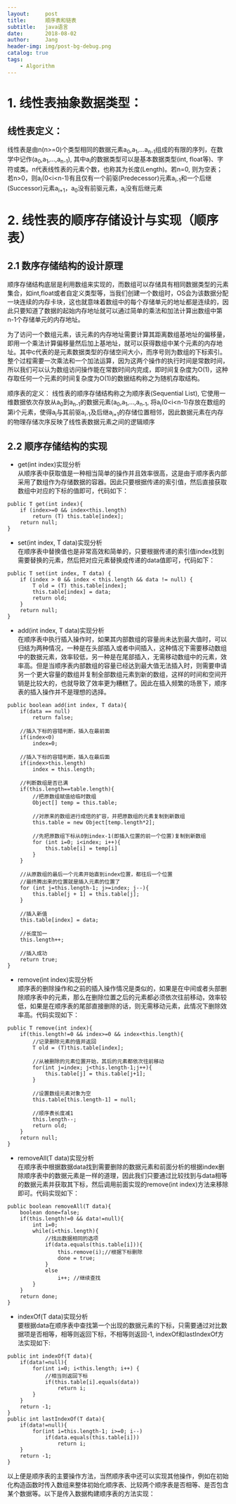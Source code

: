 ```yaml
---
layout:     post
title:      顺序表和链表
subtitle:   java语言
date:       2018-08-02
author:     Jang
header-img: img/post-bg-debug.png
catalog: true
tags:
    - Algorithm
---
```


# 1. 线性表抽象数据类型：
## 线性表定义：
线性表是由n(n>=0)个类型相同的数据元素a<sub>0</sub>,a<sub>1</sub>,...a<sub>n-1</sub>组成的有限的序列，在数学中记作(a<sub>0</sub>,a<sub>1</sub>,...,a<sub>n-1</sub>), 其中a<sub>i</sub>的数据类型可以是基本数据类型(int, float等)、字符或类。n代表线性表的元素个数，也称其为长度(Length)。若n=0, 则为空表；若n>0，则a<sub>i</sub>(0<i<n-1)有且仅有一个前驱(Predecessor)元素a<sub>i-1</sub>和一个后继(Successor)元素a<sub>i+1</sub>，a<sub>0</sub>没有前驱元素，a<sub>i</sub>没有后继元素

# 2. 线性表的顺序存储设计与实现（顺序表）
## 2.1 数序存储结构的设计原理

顺序存储结构底层是利用数组来实现的，而数组可以存储具有相同数据类型的元素集合，如int,float或者自定义类型等，当我们创建一个数组时，OS会为该数据分配一块连续的内存卡块，这也就意味着数组中的每个存储单元的地址都是连续的，因此只要知道了数据的起始内存地址就可以通过简单的乘法和加法计算出数组中第n-1个存储单元的内存地址。
 
为了访问一个数组元素，该元素的内存地址需要计算其距离数组基地址的偏移量，即用一个乘法计算偏移量然后加上基地址，就可以获得数组中某个元素的内存地址。其中c代表的是元素数据类型的存储空间大小，而序号则为数组的下标索引。整个过程需要一次乘法和一个加法运算，因为这两个操作的执行时间是常数时间，所以我们可以认为数组访问操作能在常数时间内完成，即时间复杂度为O(1)，这种存取任何一个元素的时间复杂度为O(1)的数据结构称之为随机存取结构。

顺序表的定义：
线性表的顺序存储结构称之为顺序表(Sequential List), 它使用一维数据依次存放从a<sub>0</sub>到a<sub>n-1</sub>的数据元素(a<sub>0</sub>,a<sub>1</sub>,...,a<sub>n-1</sub>, 将a<sub>i</sub>(0<i<n-1)存放在数组的第i个元素，使得a<sub>i</sub>与其前驱a<sub>i-1</sub>及后继a<sub>i+1</sub>的存储位置相邻，因此数据元素在内存的物理存储次序反映了线性表数据元素之间的逻辑顺序
 
## 2.2 顺序存储结构的实现
* get(int index)实现分析<br>
  从顺序表中获取值是一种相当简单的操作并且效率很高，这是由于顺序表内部采用了数组作为存储数据的容器。因此只要根据传递的索引值，然后直接获取数组中对应的下标的值即可，代码如下：
```
public T get(int index){
    if (index>=0 && index<this.length)
        return (T) this.table[index];
    return null;
}
```

* set(int index, T data)实现分析<br>
  在顺序表中替换值也是非常高效和简单的，只要根据传递的索引值index找到需要替换的元素，然后把对应元素替换成传递的data值即可，代码如下：
```
public T set(int index, T data) {
    if (index > 0 && index < this.length && data != null) {
        T old = (T) this.table[index];
        this.table[index] = data;
        return old;
    }
    return null;
}
```

* add(int index, T data)实现分析<br>
  在顺序表中执行插入操作时，如果其内部数组的容量尚未达到最大值时，可以归结为两种情况，一种是在头部插入或者中间插入，这种情况下需要移动数组中的数据元素，效率较低，另一种是在尾部插入，无需移动数组中的元素，效率高。但是当顺序表内部数组的容量已经达到最大值无法插入时，则需要申请另一个更大容量的数组并复制全部数组元素到新的数组，这样的时间和空间开销是比较大的，也就导致了效率更为糟糕了。因此在插入频繁的场景下，顺序表的插入操作并不是理想的选择。
```
public boolean add(int index, T data){
    if(data == null)
        return false;
    
    //插入下标的容错判断，插入在最前面
    if(index<0)
        index=0;
    
    //插入下标的容错判断，插入在最后面
    if(index>this.length)
        index = this.length;
    
    //判断数组是否已满
    if(this.length==table.length){
        //把原数组赋值给临时数组
        Object[] temp = this.table;
        
        //对原来的数组进行成倍的扩容，并把原数组的元素复制到新数组
        this.table = new Object[temp.length*2];
        
        //先把原数组下标从0到index-1(即插入位置的前一个位置)复制到新数组
        for (int i=0; i<index; i++){
            this.table[i] = temp[i]
        }
    }
    
    //从原数组的最后一个元素开始直到index位置，都往后一个位置
    //最终腾出来的位置就是插入元素的位置了
    for (int j=this.length-1; j>=index; j--){
        this.table[j + 1] = this.table[j];
    }
    
    //插入新值
    this.table[index] = data;
    
    //长度加一
    this.length++;
    
    //插入成功
    return true;
}
```

* remove(int index)实现分析<br>
  顺序表的删除操作和之前的插入操作情况是类似的，如果是在中间或者头部删除顺序表中的元素，那么在删除位置之后的元素都必须依次往前移动，效率较低，如果是在顺序表的尾部直接删除的话，则无需移动元素，此情况下删除效率高。代码实现如下：
```
public T remove(int index){
    if(this.length!=0 && index>=0 && index<this.length){
        //记录删除元素的值并返回
        T old = (T)this.table[index];
        
        //从被删除的元素位置开始，其后的元素都依次往前移动
        for(int j=index; j<this.length-1;j++){
            this.table[j] = this.table[j+1];
        }
        
        //设置数组元素对象为空
        this.table[this.length-1] = null;
        
        //顺序表长度减1
        this.length--;
        return old;
    }
    return null;
}
```

* removeAll(T data)实现分析<br>
在顺序表中根据数据data找到需要删除的数据元素和前面分析的根据index删除顺序表中的数据元素是一样的道理，因此我们只要通过比较找到与data相等的数据元素并获取其下标，然后调用前面实现的remove(int index)方法来移除即可。代码实现如下：
```
public boolean removeAll(T data){
    boolean done=false;
    if(this.length!=0 && data!=null){
        int i=0;
        while(i<this.length){
            //找出数据相同的选项
            if(data.equals(this.table[i])){
                this.remove(i);//根据下标删除
                done = true;
            }
            else
                i++; //继续查找
        }
    }
    return done;
}
```

* indexOf(T data)实现分析<br>
要根据data在顺序表中查找第一个出现的数据元素的下标，只需要通过对比数据项是否相等，相等则返回下标，不相等则返回-1, indexOf和lastIndexOf方法实现如下:
```
public int indexOf(T data){
    if(data!=null){
        for(int i=0; i<this.length; i++) {
            //相当则返回下标
            if(this.table[i].equals(data))
                return i;
        }
    }
    return -1;
}
public int lastIndexOf(T data){
    if(data!=null){
        for(int i=this.length-1; i>=0; i--)
            if(data.equals(this.table[i]))
                return i;
    }
    return -1;
}
```

以上便是顺序表的主要操作方法，当然顺序表中还可以实现其他操作，例如在初始化构造函数时传入数组来整体初始化顺序表、比较两个顺序表是否相等、是否包含某个数据等。以下是传入数据构建顺序表的方法实现：
```

```
